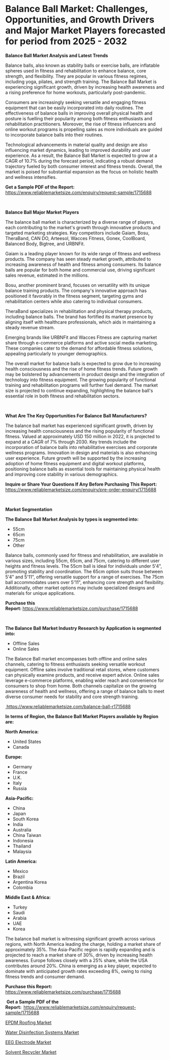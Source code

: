 <p><h1>Balance Ball Market: Challenges, Opportunities, and Growth Drivers and Major Market Players forecasted for period from 2025 - 2032</h1></p><p><strong>Balance Ball Market Analysis and Latest Trends</strong></p>
<p><p>Balance balls, also known as stability balls or exercise balls, are inflatable spheres used in fitness and rehabilitation to enhance balance, core strength, and flexibility. They are popular in various fitness regimes, including yoga, pilates, and strength training. The Balance Ball Market is experiencing significant growth, driven by increasing health awareness and a rising preference for home workouts, particularly post-pandemic.</p><p>Consumers are increasingly seeking versatile and engaging fitness equipment that can be easily incorporated into daily routines. The effectiveness of balance balls in improving overall physical health and posture is fuelling their popularity among both fitness enthusiasts and rehabilitation practitioners. Moreover, the rise of fitness influencers and online workout programs is propelling sales as more individuals are guided to incorporate balance balls into their routines.</p><p>Technological advancements in material quality and design are also influencing market dynamics, leading to improved durability and user experience. As a result, the Balance Ball Market is expected to grow at a CAGR of 10.7% during the forecast period, indicating a robust demand trajectory fueled by both consumer interest and fitness trends. Overall, the market is poised for substantial expansion as the focus on holistic health and wellness intensifies.</p></p>
<p><strong>Get a Sample PDF of the Report:&nbsp;</strong> <a href="https://www.reliablemarketsize.com/enquiry/request-sample/1715688?utm_campaign=2005&utm_medium=2&utm_source=Github&utm_content=ia&utm_term=28032025&utm_id=balance-ball">https://www.reliablemarketsize.com/enquiry/request-sample/1715688</a></p>
<p>&nbsp;</p>
<p><strong>Balance Ball Major Market Players</strong></p>
<p><p>The balance ball market is characterized by a diverse range of players, each contributing to the market's growth through innovative products and targeted marketing strategies. Key competitors include Gaiam, Bosu, TheraBand, CAN DO, Arteesol, Wacces Fitness, Gonex, CoolBoard, Balanced Body, Bigtree, and URBNFit.</p><p>Gaiam is a leading player known for its wide range of fitness and wellness products. The company has seen steady market growth, attributed to increasing awareness of health and fitness among consumers. Its balance balls are popular for both home and commercial use, driving significant sales revenue, estimated in the millions.</p><p>Bosu, another prominent brand, focuses on versatility with its unique balance training products. The company's innovative approach has positioned it favorably in the fitness segment, targeting gyms and rehabilitation centers while also catering to individual consumers.</p><p>TheraBand specializes in rehabilitation and physical therapy products, including balance balls. The brand has fortified its market presence by aligning itself with healthcare professionals, which aids in maintaining a steady revenue stream.</p><p>Emerging brands like URBNFit and Wacces Fitness are capturing market share through e-commerce platforms and active social media marketing. These companies cater to the demand for affordable fitness solutions, appealing particularly to younger demographics.</p><p>The overall market for balance balls is expected to grow due to increasing health consciousness and the rise of home fitness trends. Future growth may be bolstered by advancements in product design and the integration of technology into fitness equipment. The growing popularity of functional training and rehabilitation programs will further fuel demand. The market size is projected to continue expanding, highlighting the balance ball's essential role in both fitness and rehabilitation sectors.</p></p>
<p>&nbsp;</p>
<p><strong>What Are The Key Opportunities For Balance Ball Manufacturers?</strong></p>
<p><p>The balance ball market has experienced significant growth, driven by increasing health consciousness and the rising popularity of functional fitness. Valued at approximately USD 150 million in 2022, it is projected to expand at a CAGR of 7% through 2030. Key trends include the incorporation of balance balls into rehabilitative exercises and corporate wellness programs. Innovation in design and materials is also enhancing user experience. Future growth will be supported by the increasing adoption of home fitness equipment and digital workout platforms, positioning balance balls as essential tools for maintaining physical health and improving core stability in various demographics.</p></p>
<p><strong>Inquire or Share Your Questions If Any Before Purchasing This Report:</strong> <a href="https://www.reliablemarketsize.com/enquiry/pre-order-enquiry/1715688?utm_campaign=2005&utm_medium=2&utm_source=Github&utm_content=ia&utm_term=28032025&utm_id=balance-ball">https://www.reliablemarketsize.com/enquiry/pre-order-enquiry/1715688</a></p>
<p>&nbsp;</p>
<p><strong>Market Segmentation</strong></p>
<p><strong>The Balance Ball Market Analysis by types is segmented into:</strong></p>
<p><ul><li>55cm</li><li>65cm</li><li>75cm</li><li>Other</li></ul></p>
<p><p>Balance balls, commonly used for fitness and rehabilitation, are available in various sizes, including 55cm, 65cm, and 75cm, catering to different user heights and fitness levels. The 55cm ball is ideal for individuals under 5'4", promoting stability and coordination. The 65cm option suits those between 5'4" and 5'11", offering versatile support for a range of exercises. The 75cm ball accommodates users over 5'11", enhancing core strength and flexibility. Additionally, other market options may include specialized designs and materials for unique applications.</p></p>
<p><strong>Purchase this Report:&nbsp;</strong><a href="https://www.reliablemarketsize.com/purchase/1715688?utm_campaign=2005&utm_medium=2&utm_source=Github&utm_content=ia&utm_term=28032025&utm_id=balance-ball">https://www.reliablemarketsize.com/purchase/1715688</a></p>
<p>&nbsp;</p>
<p><strong>The Balance Ball Market Industry Research by Application is segmented into:</strong></p>
<p><ul><li>Offline Sales</li><li>Online Sales</li></ul></p>
<p><p>The Balance Ball market encompasses both offline and online sales channels, catering to fitness enthusiasts seeking versatile workout equipment. Offline sales involve traditional retail stores, where customers can physically examine products, and receive expert advice. Online sales leverage e-commerce platforms, enabling wider reach and convenience for consumers to shop from home. Both channels capitalize on the growing awareness of health and wellness, offering a range of balance balls to meet diverse consumer needs for stability and core strength training.</p></p>
<p><a href="https://www.reliablemarketsize.com/balance-ball-r1715688?utm_campaign=2005&utm_medium=2&utm_source=Github&utm_content=ia&utm_term=28032025&utm_id=balance-ball">&nbsp;https://www.reliablemarketsize.com/balance-ball-r1715688</a></p>
<p><strong>In terms of Region, the Balance Ball Market Players available by Region are:</strong></p>
<p>
    <p> <strong> North America: </strong>
        <ul>
            <li>United States</li>
            <li>Canada</li>
        </ul>
        </p> 
    <p> <strong> Europe: </strong>
        <ul>
            <li>Germany</li>
            <li>France</li>
            <li>U.K.</li>
            <li>Italy</li>
            <li>Russia</li>
        </ul>
        </p> 
    <p> <strong> Asia-Pacific: </strong>
        <ul>
            <li>China</li>
            <li>Japan</li>
            <li>South Korea</li>
            <li>India</li>
            <li>Australia</li>
            <li>China Taiwan</li>
            <li>Indonesia</li>
            <li>Thailand</li>
            <li>Malaysia</li>
        </ul>
        </p> 
    <p> <strong> Latin America: </strong>
        <ul>
            <li>Mexico</li>
            <li>Brazil</li>
            <li>Argentina Korea</li>
            <li>Colombia</li>
        </ul>
        </p> 
    <p> <strong> Middle East & Africa: </strong>
        <ul>
            <li>Turkey</li>
            <li>Saudi</li>
            <li>Arabia</li>
            <li>UAE</li>
            <li>Korea</li>
        </ul>
    </p>
    </p>
<p><p>The balance ball market is witnessing significant growth across various regions, with North America leading the charge, holding a market share of approximately 35%. The Asia-Pacific region is rapidly expanding and is projected to reach a market share of 30%, driven by increasing health awareness. Europe follows closely with a 25% share, while the USA contributes around 20%. China is emerging as a key player, expected to dominate with anticipated growth rates exceeding 8%, owing to rising fitness trends and consumer demand.</p></p>
<p><strong>Purchase this Report: </strong><a href="https://www.reliablemarketsize.com/purchase/1715688?utm_campaign=2005&utm_medium=2&utm_source=Github&utm_content=ia&utm_term=28032025&utm_id=balance-ball">https://www.reliablemarketsize.com/purchase/1715688</a></p>
<p>&nbsp;<strong>Get a Sample PDF of the Report:&nbsp;&nbsp;</strong><a href="https://www.reliablemarketsize.com/enquiry/request-sample/1715688?utm_campaign=2005&utm_medium=2&utm_source=Github&utm_content=ia&utm_term=28032025&utm_id=balance-ball">https://www.reliablemarketsize.com/enquiry/request-sample/1715688</a></p>
<p><strong></strong></p>
<p><p><a href="https://github.com/myrieronays5/Market-Research-Report-List-1/blob/main/epdm-roofing-market.md?utm_campaign=2005&utm_medium=2&utm_source=Github&utm_content=ia&utm_term=28032025&utm_id=balance-ball">EPDM Roofing Market</a></p><p><a href="https://github.com/kohushamudo3/Market-Research-Report-List-1/blob/main/water-disinfection-systems-market.md?utm_campaign=2005&utm_medium=2&utm_source=Github&utm_content=ia&utm_term=28032025&utm_id=balance-ball">Water Disinfection Systems Market</a></p><p><a href="https://github.com/gogashopkewy/Market-Research-Report-List-1/blob/main/eeg-electrode-market.md?utm_campaign=2005&utm_medium=2&utm_source=Github&utm_content=ia&utm_term=28032025&utm_id=balance-ball">EEG Electrode Market</a></p><p><a href="https://github.com/lylyparadise/Market-Research-Report-List-6/blob/main/solvent-recycler-market.md?utm_campaign=2005&utm_medium=2&utm_source=Github&utm_content=ia&utm_term=28032025&utm_id=balance-ball">Solvent Recycler Market</a></p></p>
